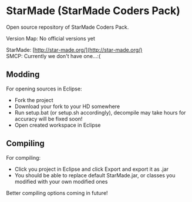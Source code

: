 StarMade (StarMade Coders Pack)
========

Open source repository of StarMade Coders Pack.

Version Map:
No official versions yet

StarMade: [http://star-made.org/](http://star-made.org/)                                                                   
SMCP: Currently we don't have one...:(

Modding
-----------

For opening sources in Eclipse:
* Fork the project
* Download your fork to your HD somewhere
* Run setup.bat (or setup.sh accordingly), decompile may take hours for accuracy will be fixed soon!
* Open created workspace in Eclipse

Compiling
-----------

For compiling:
* Click you project in Eclipse and click Export and export it as .jar
* You should be able to replace default StarMade.jar, or classes you modified with your own modified ones

Better compiling options coming in future!
